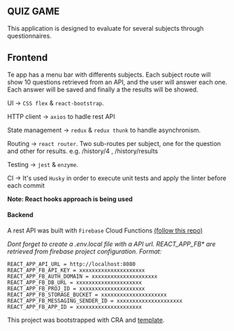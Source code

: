 ## QUIZ GAME

This application is designed to evaluate for several subjects through questionnaires.

## Frontend

Te app has a menu bar with differents subjects. Each subject route will show 10 questions retrieved from an API, and the user will answer each one. Each answer will be saved and finally a the results will be showed.

UI -> `CSS flex` & `react-bootstrap`.

HTTP client -> `axios` to hadle rest API

State management -> `redux` & `redux thunk` to handle asynchronism.

Routing -> `react router`. Two sub-routes per subject, one for the question and other for results. e.g. /history/4 , /history/results

Testing -> `jest` & `enzyme`.

CI -> It's used `Husky` in order to execute unit tests and apply the linter before each commit

**Note: React hooks approach is being used**

#### Backend
A rest API was built with `Firebase` Cloud Functions [(follow this repo)](https://github.com/gonzs/quiz-firebase-api)

_Dont forget to create a .env.local file with a API url. REACT_APP_FB* are retrieved from firebase project configuration. Format:_

```shell
REACT_APP_API_URL = http://localhost:8080
REACT_APP_FB_API_KEY = xxxxxxxxxxxxxxxxxxxxx
REACT_APP_FB_AUTH_DOMAIN = xxxxxxxxxxxxxxxxxxxxx
REACT_APP_FB_DB_URL = xxxxxxxxxxxxxxxxxxxxx
REACT_APP_FB_PROJ_ID = xxxxxxxxxxxxxxxxxxxxx
REACT_APP_FB_STORAGE_BUCKET = xxxxxxxxxxxxxxxxxxxxx
REACT_APP_FB_MESSAGING_SENDER_ID = xxxxxxxxxxxxxxxxxxxxx
REACT_APP_FB_APP_ID = xxxxxxxxxxxxxxxxxxxxx
```


This project was bootstrapped with CRA and [template](https://github.com/gonzs/react-template).
